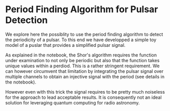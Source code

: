 # Period Finding Algorithm for Pulsar Detection

We explore here the possiblity to use the period finding algorithm to detect the periodicity of a pulsar. To this end we have developped a simple toy model of a  puslar that provides a simplified pulsar signal.

As explained in the notebook, the Shor's algorithm requires the function under examination to not only be periodic but also that the function takes unique values within a perdiod. This is a rather stringent requirement. We can however circumvent that limitation by integrating the pulsar signal over multiple channels to obtain an injective signal with the period (see details in the notebook).

However even with this trick the signal requires to be pretty much noiseless for the approach to lead acceptable results. It is consequently not an ideal solution for leveraging quantum computing for radio astronomy.

